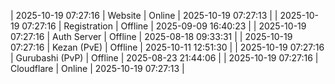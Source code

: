 | 2025-10-19 07:27:16 | Website | Online | 2025-10-19 07:27:13 |
| 2025-10-19 07:27:16 | Registration | Offline | 2025-09-09 16:40:23 |
| 2025-10-19 07:27:16 | Auth Server | Offline | 2025-08-18 09:33:31 |
| 2025-10-19 07:27:16 | Kezan (PvE) | Offline | 2025-10-11 12:51:30 |
| 2025-10-19 07:27:16 | Gurubashi (PvP) | Offline | 2025-08-23 21:44:06 |
| 2025-10-19 07:27:16 | Cloudflare | Online | 2025-10-19 07:27:13 |
